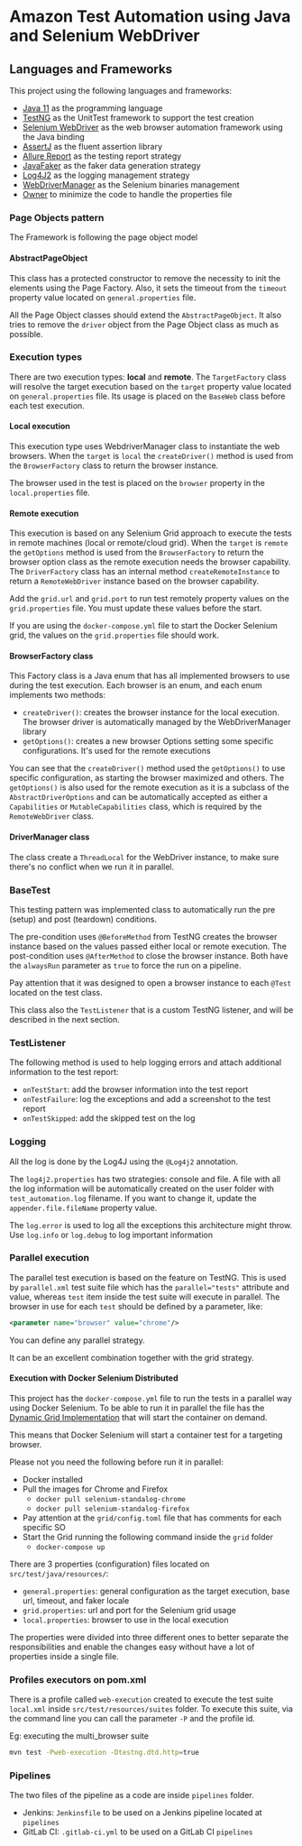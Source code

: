# Amazon Test Automation using Java and Selenium WebDriver


## Languages and Frameworks

This project using the following languages and frameworks:

* [Java 11](https://openjdk.java.net/projects/jdk/11/) as the programming language
* [TestNG](https://testng.org/doc/) as the UnitTest framework to support the test creation
* [Selenium WebDriver](https://www.selenium.dev/) as the web browser automation framework using the Java binding
* [AssertJ](https://joel-costigliola.github.io/assertj/) as the fluent assertion library
* [Allure Report](https://docs.qameta.io/allure/) as the testing report strategy
* [JavaFaker](https://github.com/DiUS/java-faker) as the faker data generation strategy
* [Log4J2](https://logging.apache.org/log4j/2.x/) as the logging management strategy
* [WebDriverManager](https://github.com/bonigarcia/webdrivermanager) as the Selenium binaries management
* [Owner](http://owner.aeonbits.org/) to minimize the code to handle the properties file




### Page Objects pattern
The Framework is following the page object model

#### AbstractPageObject
This class has a protected constructor to remove the necessity to init the elements using the Page Factory. 
Also, it sets the timeout from the `timeout` property value located on `general.properties` file.

All the Page Object classes should extend the `AbstractPageObject`.
It also tries to remove the `driver` object from the Page Object class as much as possible.

### Execution types

There are two execution types: **local** and **remote**.
The `TargetFactory` class will resolve the target execution based on the `target` property value located on `general.properties` file.
Its usage is placed on the `BaseWeb` class before each test execution.

#### Local execution
This execution type uses WebdriverManager class to instantiate the web browsers.
When the `target` is `local` the `createDriver()` method is used from the `BrowserFactory` class to return the browser instance.

The browser used in the test is placed on the `browser` property in the `local.properties` file.

#### Remote execution
This execution is based on any Selenium Grid approach to execute the tests in remote machines (local or remote/cloud grid).
When the `target` is `remote` the `getOptions` method is used from the `BrowserFactory` to return the browser option 
class as the remote execution needs the browser capability.
The `DriverFactory` class has an internal method `createRemoteInstance` to return a `RemoteWebDriver` instance based on 
the browser capability.

Add the `grid.url` and `grid.port` to run test remotely
property values on the `grid.properties` file. You must update these values before the start.

If you are using the `docker-compose.yml` file to start the Docker Selenium grid, the values on the `grid.properties` file should work.


#### BrowserFactory class
This Factory class is a Java enum that has all implemented browsers to use during the test execution.
Each browser is an enum, and each enum implements two methods:
* `createDriver()`: creates the browser instance for the local execution. The browser driver is automatically managed by the WebDriverManager library
* `getOptions()`: creates a new browser Options setting some specific configurations. It's used for the remote executions

You can see that the `createDriver()` method used the `getOptions()` to use specific configuration, as starting the browser maximized and others.
The `getOptions()` is also used for the remote execution as it is a subclass of the `AbstractDriverOptions` and can be 
automatically accepted as either a `Capabilities` or `MutableCapabilities` class, which is required by the `RemoteWebDriver` class.

#### DriverManager class
The class
create a `ThreadLocal` for the WebDriver instance, to make sure there's no conflict when we run it in parallel.

### BaseTest
This testing pattern was implemented
class to automatically run the pre (setup) and post (teardown) conditions.

The pre-condition uses `@BeforeMethod` from TestNG creates the browser instance based on the values passed either local or remote execution.
The post-condition uses `@AfterMethod` to close the browser instance.
Both have the `alwaysRun` parameter as `true` to force the run on a pipeline.

Pay attention that it was designed to open a browser instance to each `@Test` located on the test class.

This class also the `TestListener` that is a custom TestNG listener, and will be described in the next section.

### TestListener


The following method is used to help logging errors and attach additional information to the test report:
* `onTestStart`: add the browser information into the test report
* `onTestFailure`: log the exceptions and add a screenshot to the test report
* `onTestSkipped`: add the skipped test on the log

### Logging
All the log is done by the Log4J using the `@Log4j2` annotation.

The `log4j2.properties` has two strategies: console and file.
A file with all the log information will be automatically created on the user folder with `test_automation.log` filename. 
If you want to change it, update the `appender.file.fileName` property value.

The `log.error` is used to log all the exceptions this architecture might throw. Use `log.info` or `log.debug` to log 
important information

### Parallel execution
The parallel test execution is based on the 
feature on TestNG. This is used by `parallel.xml` test suite file which has the `parallel="tests"` attribute and value, 
whereas `test` item inside the test suite will execute in parallel.
The browser in use for each `test` should be defined by a parameter, like:
```xml
<parameter name="browser" value="chrome"/>
```

You can define any parallel strategy.

It can be an excellent combination together with the grid strategy.

#### Execution with Docker Selenium Distributed
This project has the `docker-compose.yml` file to run the tests in a parallel way using Docker Selenium.
To be able to run it in parallel the file has the [Dynamic Grid Implementation](https://github.com/SeleniumHQ/docker-selenium#dynamic-grid-) that will start the container on demand.

This means that Docker Selenium will start a container test for a targeting browser.

Please not you need the following before run it in parallel:
* Docker installed
* Pull the images for Chrome and Firefox
  * `docker pull selenium-standalog-chrome` 
  * `docker pull selenium-standalog-firefox` 
* Pay attention at the `grid/config.toml` file that has comments for each specific SO
* Start the Grid running the following command inside the `grid` folder
  * `docker-compose up` 


There are 3 properties (configuration) files located on `src/test/java/resources/`:
* `general.properties`: general configuration as the target execution, base url, timeout, and faker locale
* `grid.properties`: url and port for the Selenium grid usage
* `local.properties`:  browser to use in the local execution

The properties were divided into three different ones to better separate the responsibilities and enable the changes easy 
without have a lot of properties inside a single file.


### Profiles executors on pom.xml

There is a profile called `web-execution` created to execute the test suite `local.xml` inside `src/test/resources/suites` folder.
To execute this suite, via the command line you can call the parameter `-P` and the profile id.

Eg: executing the multi_browser suite
``` bash
mvn test -Pweb-execution -Dtestng.dtd.http=true 
```


### Pipelines

The two files of the pipeline as a code are inside `pipelines` folder.

* Jenkins: `Jenkinsfile` to be used on a Jenkins pipeline located at `pipelines`
* GitLab CI: `.gitlab-ci.yml` to be used on a GitLab CI `pipelines`